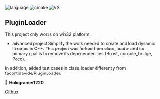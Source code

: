 <img alt="language" src ="https://img.shields.io/badge/cpp-17-yellow.svg"/> <img alt="cmake" src ="https://img.shields.io/badge/cmake-3.5-red.svg"/> <img alt="VS" src ="https://img.shields.io/badge/visualstudio-2017-purple.svg"/>

   
## PluginLoader
This project only works on win32 platform.

- advanced project
Simplify the work needed to create and load dynamic libraries in C++.
This project was forked from class_loader and its primary goal is to remove its depenendencies (Boost, console_bridge, Poco).

In addition, added test cases in class_loader differently from facontidavide/PluginLoader.
   

👤 **Hologramer1220**

[Github](https://github.com/holograming/)
